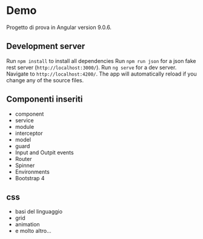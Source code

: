# Demo

 Progetto di prova in Angular version 9.0.6.

## Development server

Run `npm install` to install all dependencies
Run `npm run json` for a json fake rest server (`http://localhost:3000/`).
Run `ng serve` for a dev server. Navigate to `http://localhost:4200/`. The app will automatically reload if you change any of the source files.

## Componenti inseriti

* component
* service
* module
* interceptor
* model
* guard
* Input and Outpit events
* Router
* Spinner
* Environments
* Bootstrap 4

## css

* basi del linguaggio
* grid
* animation
* e molto altro...